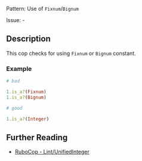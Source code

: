 Pattern: Use of `Fixnum`/`Bignum`

Issue: -

## Description

This cop checks for using `Fixnum` or `Bignum` constant.

### Example

```ruby
# bad

1.is_a?(Fixnum)
1.is_a?(Bignum)
```
```ruby
# good

1.is_a?(Integer)
```

## Further Reading

* [RuboCop - Lint/UnifiedInteger](https://rubocop.readthedocs.io/en/latest/cops_lint/#lintunifiedinteger)
